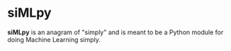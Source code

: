 # siMLpy
**siMLpy** is an anagram of "simply" and is meant to be a Python module for doing Machine Learning simply.  
